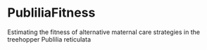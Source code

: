 # PubliliaFitness
Estimating the fitness of alternative maternal care strategies in the treehopper Publilia reticulata
